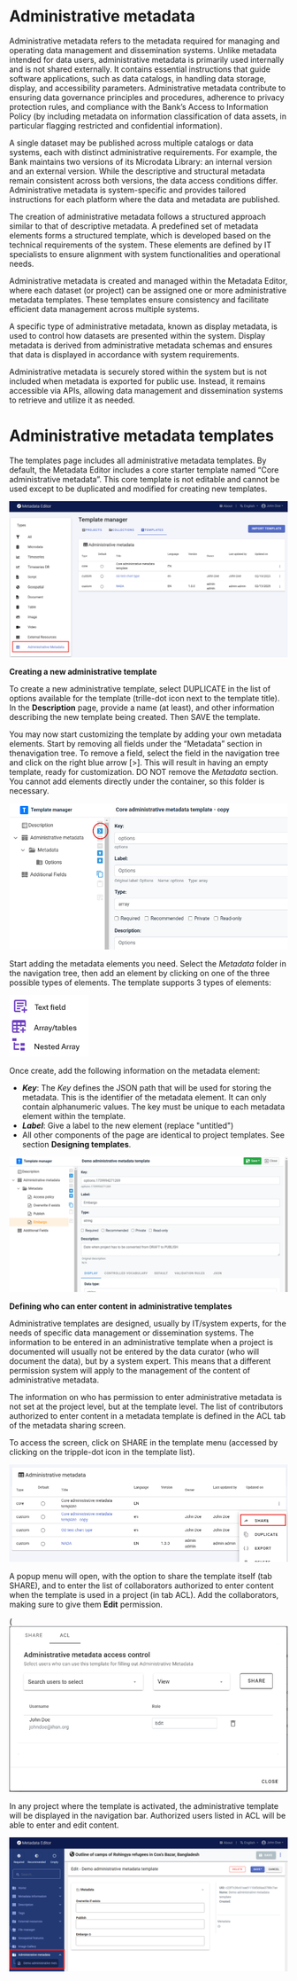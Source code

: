 # Administrative metadata

Administrative metadata refers to the metadata required for managing and operating data management and dissemination systems. Unlike metadata intended for data users, administrative metadata is primarily used internally and is not shared externally. It contains essential instructions that guide software applications, such as data catalogs, in handling data storage, display, and accessibility parameters. Administrative metadata contribute to ensuring data governance principles and procedures, adherence to privacy protection rules, and compliance with the Bank’s Access to Information Policy (by including metadata on information classification of data assets, in particular flagging restricted and confidential information).

A single dataset may be published across multiple catalogs or data systems, each with distinct administrative requirements. For example, the Bank maintains two versions of its Microdata Library: an internal version and an external version. While the descriptive and structural metadata remain consistent across both versions, the data access conditions differ. Administrative metadata is system-specific and provides tailored instructions for each platform where the data and metadata are published.

The creation of administrative metadata follows a structured approach similar to that of descriptive metadata. A predefined set of metadata elements forms a structured template, which is developed based on the technical requirements of the system. These elements are defined by IT specialists to ensure alignment with system functionalities and operational needs.

Administrative metadata is created and managed within the Metadata Editor, where each dataset (or project) can be assigned one or more administrative metadata templates. These templates ensure consistency and facilitate efficient data management across multiple systems.

A specific type of administrative metadata, known as display metadata, is used to control how datasets are presented within the system. Display metadata is derived from administrative metadata schemas and ensures that data is displayed in accordance with system requirements.

Administrative metadata is securely stored within the system but is not included when metadata is exported for public use. Instead, it remains accessible via APIs, allowing data management and dissemination systems to retrieve and utilize it as needed.


# Administrative metadata templates

The templates page includes all administrative metadata templates. By default, the Metadata Editor includes a core starter template named “Core administrative metadata”. This core template is not editable and cannot be used except to be duplicated and modified for creating new templates.

![image](img/ME_UG_v1-0-0_template_administrative_manager.png)


**Creating a new administrative template**  

To create a new administrative template, select DUPLICATE in the list of options available for the template (trille-dot icon next to the template title). In the **Description** page, provide a name (at least), and other information describing the new template being created. Then SAVE the template.

You may now start customizing the template by adding your own metadata elements. Start by removing all fields under the “Metadata” section in thenavigation tree. To remove a field, select the field in the navigation tree and click on the right blue arrow [>]. This will result in having an empty template, ready for customization. DO NOT remove the *Metadata* section. You cannot add elements directly under the container, so this folder is necessary.

![image](img/ME_UG_v1-0-0_template_administrative_delete_field.png)

Start adding the metadata elements you need. Select the *Metadata* folder in the navigation tree, then add an element by clicking on one of the three possible types of elements. The template supports 3 types of elements: 

![image](img/ME_UG_v1-0-0_template_administrative_field_types.png)

Once create, add the following information on the metadata element:
- ***Key***: The *Key* defines the JSON path that will be used for storing the metadata. This is the identifier of the metadata element. It can only contain alphanumeric values. The key must be unique to each metadata element within the template.
- ***Label***: Give a label to the new element (replace "untitled")
- All other components of the page are identical to project templates. See section **Designing templates**.

![image](img/ME_UG_v1-0-0_template_administrative_field_new_elements.png)


**Defining who can enter content in administrative templates**

Administrative templates are designed, usually by IT/system experts, for the needs of specific data management or dissemination systems. The information to be entered in an administrative template when a project is documented will usually not be entered by the data curator (who will document the data), but by a system expert. This means that a different permission system will apply to the management of the content of administrative metadata.

The information on who has permission to enter administrative metadata is not set at the project level, but at the template level. The list of contributors authorized to enter content in a metadata template is defined in the ACL tab of the metadata sharing screen.

To access the screen, click on SHARE in the template menu (accessed by clicking on the tripple-dot icon in the template list). 

![image](img/ME_UG_v1-0-0_template_administrative_share_menu.png)

A popup menu will open, with the option to share the template itself (tab SHARE), and to enter the list of collaborators authorized to enter content when the template is used in a project (in tab ACL). Add the collaborators, making sure to give them **Edit** permission.

(![image](img/ME_UG_v1-0-0_template_administrative_share_popup.png)

In any project where the template is activated, the administrative template will be displayed in the navigation bar. Authorized users listed in ACL will be able to enter and edit content.

![image](img/ME_UG_v1-0-0_template_administrative_in_project.png)


